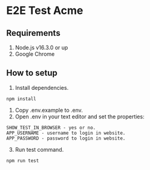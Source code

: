 # E2E Test Acme

## Requirements
1. Node.js v16.3.0 or up
2. Google Chrome

## How to setup
1. Install dependencies.
```
npm install
```
1. Copy .env.example to .env.
2. Open .env in your text editor and set the properties:
```
SHOW_TEST_IN_BROWSER - yes or no.
APP_USERNAME - username to login in website.
APP_PASSWORD - password to login in website.
```
3. Run test command.
```
npm run test
```